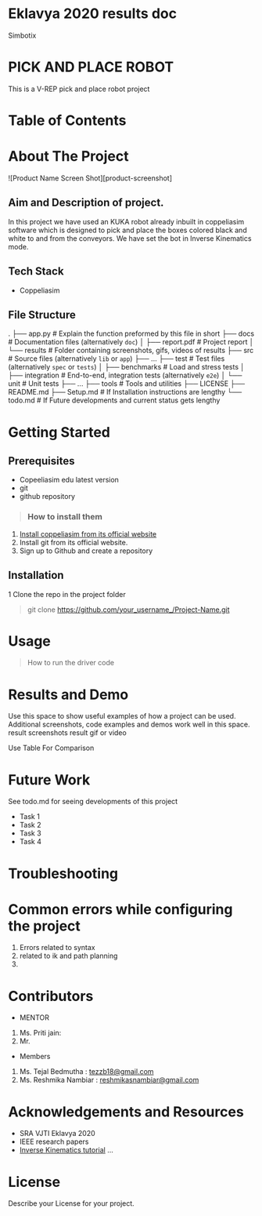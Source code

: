 # Eklavya 2020 results doc
Simbotix
# PICK AND PLACE ROBOT
This is a V-REP pick and place robot project
# Table of Contents
# About The Project
![Product Name Screen Shot][product-screenshot]

## Aim and Description of project.
In this project we have used an KUKA robot already inbuilt in coppeliasim software which is designed to pick and place the boxes colored black and white to and from the conveyors. We have set the bot in Inverse Kinematics mode. 

## Tech Stack
- Coppeliasim
## File Structure
.
├── app.py                  # Explain the function preformed by this file in short
├── docs                    # Documentation files (alternatively `doc`)
│   ├── report.pdf          # Project report
│   └── results             # Folder containing screenshots, gifs, videos of results
├── src                     # Source files (alternatively `lib` or `app`)
├── ...
├── test                    # Test files (alternatively `spec` or `tests`)
│   ├── benchmarks          # Load and stress tests
│   ├── integration         # End-to-end, integration tests (alternatively `e2e`)
│   └── unit                # Unit tests
├── ...
├── tools                   # Tools and utilities
├── LICENSE
├── README.md 
├── Setup.md                # If Installation instructions are lengthy
└── todo.md                 # If Future developments and current status gets lengthy
# Getting Started
## Prerequisites
- Copeeliasim edu latest version 
- git
- github repository 
> ### How to install them
1. [Install coppeliasim from its official website](www.coppeliarobotics.com)
2. Install git from its official website.
3. Sign up to Github and create a repository
## Installation
1 Clone the repo in the project folder
> git clone https://github.com/your_username_/Project-Name.git
# Usage
> How to run the driver code
# Results and Demo
Use this space to show useful examples of how a project can be used. Additional screenshots, code examples and demos work well in this space.
result screenshots
result gif or video

Use	Table
For	Comparison
# Future Work
See todo.md for seeing developments of this project
 - Task 1
 - Task 2
- Task 3
- Task 4
# Troubleshooting
# Common errors while configuring the project
1. Errors related to syntax 
2. related to ik and path planning
3.
# Contributors
- MENTOR 
1. Ms. Priti jain: 
2. Mr. 
- Members
1. Ms. Tejal Bedmutha : tezzb18@gmail.com
2. Ms. Reshmika Nambiar : reshmikasnambiar@gmail.com
# Acknowledgements and Resources
- SRA VJTI Eklavya 2020
- IEEE research papers
- [Inverse Kinematics tutorial](https://youtu.be/JUiSZinyH1c)
...
# License
Describe your License for your project.
